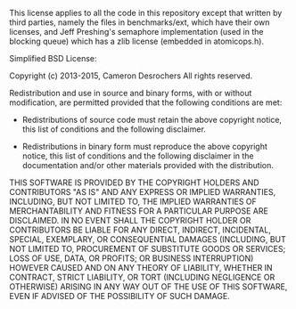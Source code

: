 This license applies to all the code in this repository except that written by third
parties, namely the files in benchmarks/ext, which have their own licenses, and Jeff
Preshing's semaphore implementation (used in the blocking queue) which has a zlib
license (embedded in atomicops.h).

Simplified BSD License:

Copyright (c) 2013-2015, Cameron Desrochers
All rights reserved.

Redistribution and use in source and binary forms, with or without modification,
are permitted provided that the following conditions are met:

-   Redistributions of source code must retain the above copyright notice, this list of
conditions and the following disclaimer.

-   Redistributions in binary form must reproduce the above copyright notice, this list of
conditions and the following disclaimer in the documentation and/or other materials
provided with the distribution.

THIS SOFTWARE IS PROVIDED BY THE COPYRIGHT HOLDERS AND CONTRIBUTORS "AS IS" AND ANY
EXPRESS OR IMPLIED WARRANTIES, INCLUDING, BUT NOT LIMITED TO, THE IMPLIED WARRANTIES OF
MERCHANTABILITY AND FITNESS FOR A PARTICULAR PURPOSE ARE DISCLAIMED. IN NO EVENT SHALL
THE COPYRIGHT HOLDER OR CONTRIBUTORS BE LIABLE FOR ANY DIRECT, INDIRECT, INCIDENTAL,
SPECIAL, EXEMPLARY, OR CONSEQUENTIAL DAMAGES (INCLUDING, BUT NOT LIMITED TO, PROCUREMENT
OF SUBSTITUTE GOODS OR SERVICES; LOSS OF USE, DATA, OR PROFITS; OR BUSINESS INTERRUPTION)
HOWEVER CAUSED AND ON ANY THEORY OF LIABILITY, WHETHER IN CONTRACT, STRICT LIABILITY, OR
TORT (INCLUDING NEGLIGENCE OR OTHERWISE) ARISING IN ANY WAY OUT OF THE USE OF THIS SOFTWARE,
EVEN IF ADVISED OF THE POSSIBILITY OF SUCH DAMAGE.
